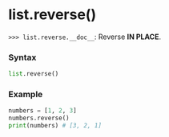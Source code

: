 # list.reverse()

`>>> list.reverse.__doc__`: Reverse **IN PLACE**.

### Syntax
```python
list.reverse()
```

### Example

```python
numbers = [1, 2, 3]
numbers.reverse()
print(numbers) # [3, 2, 1]
```